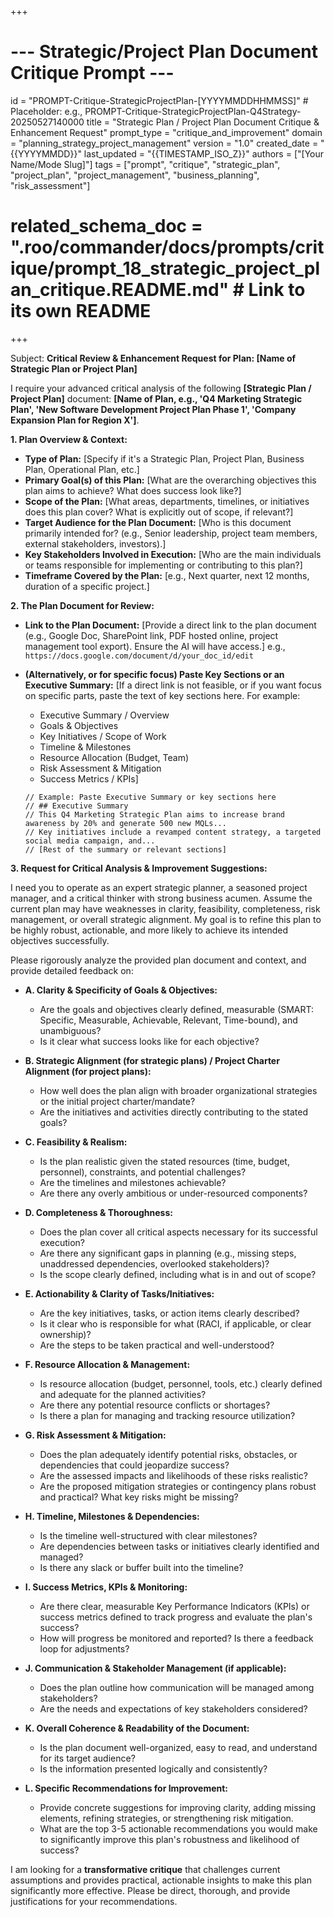 +++
# --- Strategic/Project Plan Document Critique Prompt ---
id = "PROMPT-Critique-StrategicProjectPlan-[YYYYMMDDHHMMSS]" # Placeholder: e.g., PROMPT-Critique-StrategicProjectPlan-Q4Strategy-20250527140000
title = "Strategic Plan / Project Plan Document Critique & Enhancement Request"
prompt_type = "critique_and_improvement"
domain = "planning_strategy_project_management"
version = "1.0"
created_date = "{{YYYYMMDD}}"
last_updated = "{{TIMESTAMP_ISO_Z}}"
authors = ["[Your Name/Mode Slug]"]
tags = ["prompt", "critique", "strategic_plan", "project_plan", "project_management", "business_planning", "risk_assessment"]
# related_schema_doc = ".roo/commander/docs/prompts/critique/prompt_18_strategic_project_plan_critique.README.md" # Link to its own README
+++

Subject: **Critical Review & Enhancement Request for Plan: [Name of Strategic Plan or Project Plan]**

I require your advanced critical analysis of the following **[Strategic Plan / Project Plan]** document: **[Name of Plan, e.g., 'Q4 Marketing Strategic Plan', 'New Software Development Project Plan Phase 1', 'Company Expansion Plan for Region X']**.

**1. Plan Overview & Context:**
   *   **Type of Plan:** [Specify if it's a Strategic Plan, Project Plan, Business Plan, Operational Plan, etc.]
   *   **Primary Goal(s) of this Plan:** [What are the overarching objectives this plan aims to achieve? What does success look like?]
   *   **Scope of the Plan:** [What areas, departments, timelines, or initiatives does this plan cover? What is explicitly out of scope, if relevant?]
   *   **Target Audience for the Plan Document:** [Who is this document primarily intended for? (e.g., Senior leadership, project team members, external stakeholders, investors).]
   *   **Key Stakeholders Involved in Execution:** [Who are the main individuals or teams responsible for implementing or contributing to this plan?]
   *   **Timeframe Covered by the Plan:** [e.g., Next quarter, next 12 months, duration of a specific project.]

**2. The Plan Document for Review:**

*   **Link to the Plan Document:**
    [Provide a direct link to the plan document (e.g., Google Doc, SharePoint link, PDF hosted online, project management tool export). Ensure the AI will have access.]
    e.g., `https://docs.google.com/document/d/your_doc_id/edit`

*   **(Alternatively, or for specific focus) Paste Key Sections or an Executive Summary:**
    [If a direct link is not feasible, or if you want focus on specific parts, paste the text of key sections here. For example:
    - Executive Summary / Overview
    - Goals & Objectives
    - Key Initiatives / Scope of Work
    - Timeline & Milestones
    - Resource Allocation (Budget, Team)
    - Risk Assessment & Mitigation
    - Success Metrics / KPIs]

    ```text
    // Example: Paste Executive Summary or key sections here
    // ## Executive Summary
    // This Q4 Marketing Strategic Plan aims to increase brand awareness by 20% and generate 500 new MQLs...
    // Key initiatives include a revamped content strategy, a targeted social media campaign, and...
    // [Rest of the summary or relevant sections]
    ```

**3. Request for Critical Analysis & Improvement Suggestions:**

I need you to operate as an expert strategic planner, a seasoned project manager, and a critical thinker with strong business acumen. Assume the current plan may have weaknesses in clarity, feasibility, completeness, risk management, or overall strategic alignment. My goal is to refine this plan to be highly robust, actionable, and more likely to achieve its intended objectives successfully.

Please rigorously analyze the provided plan document and context, and provide detailed feedback on:

*   **A. Clarity & Specificity of Goals & Objectives:**
    *   Are the goals and objectives clearly defined, measurable (SMART: Specific, Measurable, Achievable, Relevant, Time-bound), and unambiguous?
    *   Is it clear what success looks like for each objective?

*   **B. Strategic Alignment (for strategic plans) / Project Charter Alignment (for project plans):**
    *   How well does the plan align with broader organizational strategies or the initial project charter/mandate?
    *   Are the initiatives and activities directly contributing to the stated goals?

*   **C. Feasibility & Realism:**
    *   Is the plan realistic given the stated resources (time, budget, personnel), constraints, and potential challenges?
    *   Are the timelines and milestones achievable?
    *   Are there any overly ambitious or under-resourced components?

*   **D. Completeness & Thoroughness:**
    *   Does the plan cover all critical aspects necessary for its successful execution?
    *   Are there any significant gaps in planning (e.g., missing steps, unaddressed dependencies, overlooked stakeholders)?
    *   Is the scope clearly defined, including what is in and out of scope?

*   **E. Actionability & Clarity of Tasks/Initiatives:**
    *   Are the key initiatives, tasks, or action items clearly described?
    *   Is it clear who is responsible for what (RACI, if applicable, or clear ownership)?
    *   Are the steps to be taken practical and well-understood?

*   **F. Resource Allocation & Management:**
    *   Is resource allocation (budget, personnel, tools, etc.) clearly defined and adequate for the planned activities?
    *   Are there any potential resource conflicts or shortages?
    *   Is there a plan for managing and tracking resource utilization?

*   **G. Risk Assessment & Mitigation:**
    *   Does the plan adequately identify potential risks, obstacles, or dependencies that could jeopardize success?
    *   Are the assessed impacts and likelihoods of these risks realistic?
    *   Are the proposed mitigation strategies or contingency plans robust and practical? What key risks might be missing?

*   **H. Timeline, Milestones & Dependencies:**
    *   Is the timeline well-structured with clear milestones?
    *   Are dependencies between tasks or initiatives clearly identified and managed?
    *   Is there any slack or buffer built into the timeline?

*   **I. Success Metrics, KPIs & Monitoring:**
    *   Are there clear, measurable Key Performance Indicators (KPIs) or success metrics defined to track progress and evaluate the plan's success?
    *   How will progress be monitored and reported? Is there a feedback loop for adjustments?

*   **J. Communication & Stakeholder Management (if applicable):**
    *   Does the plan outline how communication will be managed among stakeholders?
    *   Are the needs and expectations of key stakeholders considered?

*   **K. Overall Coherence & Readability of the Document:**
    *   Is the plan document well-organized, easy to read, and understand for its target audience?
    *   Is the information presented logically and consistently?

*   **L. Specific Recommendations for Improvement:**
    *   Provide concrete suggestions for improving clarity, adding missing elements, refining strategies, or strengthening risk mitigation.
    *   What are the top 3-5 actionable recommendations you would make to significantly improve this plan's robustness and likelihood of success?

I am looking for a **transformative critique** that challenges current assumptions and provides practical, actionable insights to make this plan significantly more effective. Please be direct, thorough, and provide justifications for your recommendations.